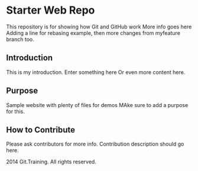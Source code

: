 # Starter Web Repo

This repository is for showing how Git and GitHub work
More info goes here
Adding a line for rebasing example, then more changes from myfeature branch too.

## Introduction

This is my introduction.
Enter something here
Or even more content here.

## Purpose

Sample website with plenty of files for demos
MAke sure to add a purpose for this.

## How to Contribute

Please ask contributors for more info.
Contribution description should go here.

2014 Git.Training. All rights reserved.